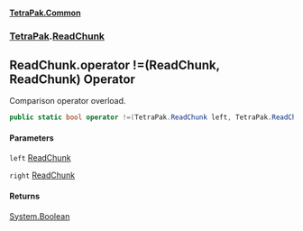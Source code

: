 #### [TetraPak.Common](index.md 'index')
### [TetraPak](TetraPak.md 'TetraPak').[ReadChunk](TetraPak_ReadChunk.md 'TetraPak.ReadChunk')
## ReadChunk.operator !=(ReadChunk, ReadChunk) Operator
Comparison operator overload.  
```csharp
public static bool operator !=(TetraPak.ReadChunk left, TetraPak.ReadChunk right);
```
#### Parameters
<a name='TetraPak_ReadChunk_op_Inequality(TetraPak_ReadChunk_TetraPak_ReadChunk)_left'></a>
`left` [ReadChunk](TetraPak_ReadChunk.md 'TetraPak.ReadChunk')  
  
<a name='TetraPak_ReadChunk_op_Inequality(TetraPak_ReadChunk_TetraPak_ReadChunk)_right'></a>
`right` [ReadChunk](TetraPak_ReadChunk.md 'TetraPak.ReadChunk')  
  
#### Returns
[System.Boolean](https://docs.microsoft.com/en-us/dotnet/api/System.Boolean 'System.Boolean')  
